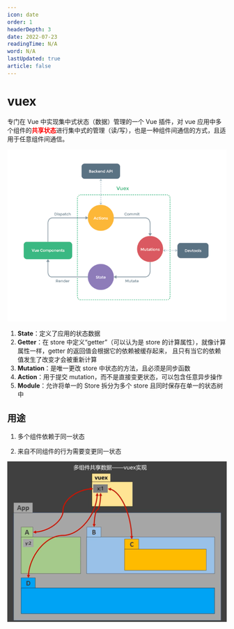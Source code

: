 ```yaml
---
icon: date
order: 1
headerDepth: 3
date: 2022-07-23
readingTime: N/A
word: N/A
lastUpdated: true
article: false
---
```



# vuex

专门在 Vue 中实现集中式状态（数据）管理的一个 Vue 插件，对 vue 应用中多个组件的<span style="color:red">**共享状态**</span>进行集中式的管理（读/写），也是一种组件间通信的方式，且适用于任意组件间通信。

![vuex工作原理](image.png)

1. **State**：定义了应用的状态数据
2. **Getter**：在 store 中定义“getter”（可以认为是 store 的计算属性），就像计算属性一样，getter 的返回值会根据它的依赖被缓存起来， 且只有当它的依赖值发生了改变才会被重新计算 
3. **Mutation**：是唯一更改 store 中状态的方法，且必须是同步函数
4. **Action**：用于提交 mutation，而不是直接变更状态，可以包含任意异步操作
5. **Module**：允许将单一的 Store 拆分为多个 store 且同时保存在单一的状态树中
## 用途

1. 多个组件依赖于同一状态

2. 来自不同组件的行为需要变更同一状态

![多组件共享数据](20210811221049.png)